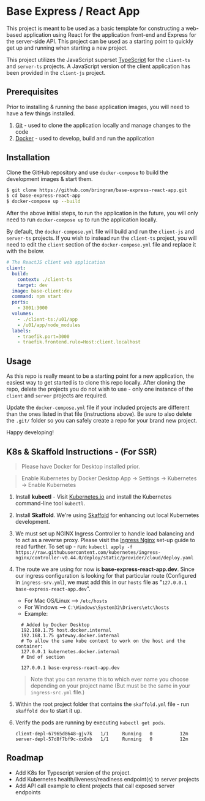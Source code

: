 # Base Express / React App

This project is meant to be used as a basic template for constructing a web-based application using React for the application front-end and Express for the server-side API. This project can be used as a starting point to quickly get up and running when starting a new project.

This project utilizes the JavaScript superset [TypeScript](https://www.typescriptlang.org/) for the `client-ts` and `server-ts` projects. A JavaScript version of the client application has been provided in the `client-js` project.

## Prerequisites

Prior to installing & running the base application images, you will need to have a few things installed.

1. [Git](https://git-scm.com/) - used to clone the application locally and manage changes to the code
2. [Docker](https://www.docker.com/) - used to develop, build and run the application

## Installation

Clone the GitHub repository and use `docker-compose` to build the development images & start them.

```bash
$ git clone https://github.com/bringram/base-express-react-app.git
$ cd base-express-react-app
$ docker-compose up --build
```

After the above initial steps, to run the application in the future, you will only need to run `docker-compose up` to run the application locally.

By default, the `docker-compose.yml` file will build and run the `client-js` and `server-ts` projects. If you wish to instead run the `client-ts` project, you will need to edit the `client` section of the `docker-compose.yml` file and replace it with the below.

```yaml
# The ReactJS client web application
client:
  build:
    context: ./client-ts
    target: dev
  image: base-client:dev
  command: npm start
  ports:
    - 3001:3000
  volumes:
    - ./client-ts:/u01/app
    - /u01/app/node_modules
  labels:
    - traefik.port=3000
    - traefik.frontend.rule=Host:client.localhost
```

## Usage

As this repo is really meant to be a starting point for a new application, the easiest way to get started is to clone this repo locally. After cloning the repo, delete the projects you do not wish to use - only one instance of the `client` and `server` projects are required.

Update the `docker-compose.yml` file if your included projects are different than the ones listed in that file (instructions above). Be sure to also delete the `.git/` folder so you can safely create a repo for your brand new project.

Happy developing!

## K8s & Skaffold Instructions - (For SSR)

> Please have Docker for Desktop installed prior.

> Enable Kubernetes by Docker Desktop App -> Settings -> Kubernetes -> Enable Kubernetes

1. Install **kubectl** - Visit [Kubernetes.io](https://kubernetes.io/docs/tasks/tools/) and install the Kubernetes command-line tool `kubectl`.
2. Install **Skaffold**. We're using [Skaffold](https://skaffold.dev/) for enhancing out local Kubernetes development.
3. We must set up NGINX Ingress Controller to handle load balancing and to act as a reverse proxy. Please visit the [Ingress Nginx](https://kubernetes.github.io/ingress-nginx/deploy/) set-up guide to read further. To set up - run: `kubectl apply -f https://raw.githubusercontent.com/kubernetes/ingress-nginx/controller-v0.44.0/deploy/static/provider/cloud/deploy.yaml`
4. The route we are using for now is **base-express-react-app.dev**. Since our ingress configuration is looking for that particular route (Configured in `ingress-srv.yml`), we must add this in our `hosts` file as "`127.0.0.1 base-express-react-app.dev`".

   - For Mac OS/Linux --> `/etc/hosts`
   - For Windows --> `C:\Windows\System32\Drivers\etc\hosts`
   - Example:

   ```
     # Added by Docker Desktop
     192.168.1.75 host.docker.internal
     192.168.1.75 gateway.docker.internal
     # To allow the same kube context to work on the host and the container:
     127.0.0.1 kubernetes.docker.internal
     # End of section

     127.0.0.1 base-express-react-app.dev
   ```

   > Note that you can rename this to which ever name you choose depending on your project name (But must be the same in your `ingress-src.yml` file.)

5. Within the root project folder that contains the `skaffold.yml` file - run `skaffold dev` to start it up.
6. Verify the pods are running by executing `kubectl get pods`.
   ```
   client-depl-67965d8648-gjv7k   1/1     Running   0          12m
   server-depl-57d8f7bf9c-xx8xb   1/1     Running   0          12m
   ```

## Roadmap

- Add K8s for Typescript version of the project.
- Add Kubernetes health/liveness/readiness endpoint(s) to server projects
- Add API call example to client projects that call exposed server endpoints
